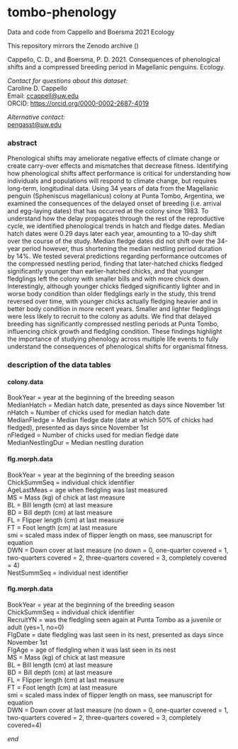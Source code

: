 # tombo-phenology

Data and code from Cappello and Boersma 2021 Ecology

This repository mirrors the Zenodo archive ()

Cappello, C. D., and Boersma, P. D. 2021. Consequences of phenological shifts and a compressed breeding period in Magellanic penguins. Ecology. 

_Contact for questions about this dataset:_  
Caroline D. Cappello  
Email: ccappell@uw.edu  
ORCID: https://orcid.org/0000-0002-2687-4019  

_Alternative contact:_   
pengasst@uw.edu

### abstract

Phenological shifts may ameliorate negative effects of climate change or create carry-over effects and mismatches that decrease fitness. Identifying how phenological shifts affect performance is critical for understanding how individuals and populations will respond to climate change, but requires long-term, longitudinal data. Using 34 years of data from the Magellanic penguin (Spheniscus magellanicus) colony at Punta Tombo, Argentina, we examined the consequences of the delayed onset of breeding (i.e. arrival and egg-laying dates) that has occurred at the colony since 1983. To understand how the delay propagates through the rest of the reproductive cycle, we identified phenological trends in hatch and fledge dates. Median hatch dates were 0.29 days later each year, amounting to a 10-day shift over the course of the study. Median fledge dates did not shift over the 34-year period however, thus shortening the median nestling period duration by 14%. We tested several predictions regarding performance outcomes of the compressed nestling period, finding that later-hatched chicks fledged significantly younger than earlier-hatched chicks, and that younger fledglings left the colony with smaller bills and with more chick down. Interestingly, although younger chicks fledged significantly lighter and in worse body condition than older fledglings early in the study, this trend reversed over time, with younger chicks actually fledging heavier and in better body condition in more recent years. Smaller and lighter fledglings were less likely to recruit to the colony as adults. We find that delayed breeding has significantly compressed nestling periods at Punta Tombo, influencing chick growth and fledgling condition. These findings highlight the importance of studying phenology across multiple life events to fully understand the consequences of phenological shifts for organismal fitness.  

### description of the data tables

#### colony.data

BookYear = year at the beginning of the breeding season  
MedianHatch = Median hatch date, presented as days since November 1st  
nHatch = Number of chicks used for median hatch date  
MedianFledge = Median fledge date (date at which 50% of chicks had fledged), presented as days since November 1st  
nFledged = Number of chicks used for median fledge date  
MedianNestlingDur = Median nestling duration  


#### flg.morph.data

BookYear = year at the beginning of the breeding season  
ChickSummSeq = individual chick identifier  
AgeLastMeas = age when fledgling was last measured  
MS = Mass (kg) of chick at last measure  
BL = Bill length (cm) at last measure  
BD = Bill depth (cm) at last measure  
FL = Flipper length (cm) at last measure   
FT = Foot length (cm) at last measure  
smi = scaled mass index of flipper length on mass, see manuscript for equation  
DWN = Down cover at last measure (no down = 0, one-quarter covered = 1, two-quarters covered = 2, three-quarters covered = 3, completely covered = 4)  
NestSummSeq = individual nest identifier  

#### flg.morph.data

BookYear = year at the beginning of the breeding season  
ChickSummSeq = individual chick identifier  
RecruitYN = was the fledgling seen again at Punta Tombo as a juvenile or adult (yes=1, no=0)  
FlgDate = date fledgling was last seen in its nest, presented as days since November 1st  
FlgAge = age of fledgling when it was last seen in its nest    
MS = Mass (kg) of chick at last measure  
BL = Bill length (cm) at last measure  
BD = Bill depth (cm) at last measure  
FL = Flipper length (cm) at last measure   
FT = Foot length (cm) at last measure  
smi = scaled mass index of flipper length on mass, see manuscript for equation    
DWN = Down cover at last measure (no down = 0, one-quarter covered = 1, two-quarters covered = 2, three-quarters covered = 3, completely covered=4)  


_end_